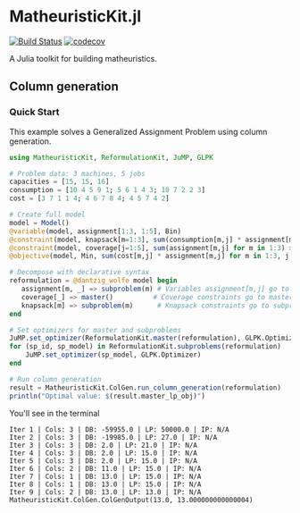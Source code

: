 # MatheuristicKit.jl

[![Build Status](https://github.com/nablarise/MatheuristicKit.jl/actions/workflows/test.yml/badge.svg?branch=main)](https://github.com/nablarise/MatheuristicKit.jl/actions/workflows/test.yml) [![codecov](https://codecov.io/gh/nablarise/MatheuristicKit.jl/branch/main/graph/badge.svg)](https://codecov.io/gh/nablarise/NablaMatheuristicKit.jl)

A Julia toolkit for building 
matheuristics.


## Column generation
### Quick Start

This example solves a Generalized Assignment Problem using column generation.

```julia
using MatheuristicKit, ReformulationKit, JuMP, GLPK

# Problem data: 3 machines, 5 jobs
capacities = [15, 15, 16]
consumption = [10 4 5 9 1; 5 6 1 4 3; 10 7 2 2 3]
cost = [3 7 1 1 4; 4 6 7 8 4; 4 5 7 4 2]

# Create full model
model = Model()
@variable(model, assignment[1:3, 1:5], Bin)
@constraint(model, knapsack[m=1:3], sum(consumption[m,j] * assignment[m,j] for j in 1:5) <= capacities[m])
@constraint(model, coverage[j=1:5], sum(assignment[m,j] for m in 1:3) >= 1)
@objective(model, Min, sum(cost[m,j] * assignment[m,j] for m in 1:3, j in 1:5))

# Decompose with declarative syntax
reformulation = @dantzig_wolfe model begin
   assignment[m, _] => subproblem(m) # Variables assignment[m,j] go to subproblem m
   coverage[_] => master()          # Coverage constraints go to master
   knapsack[m] => subproblem(m)      # Knapsack constraints go to subproblem m
end

# Set optimizers for master and subproblems
JuMP.set_optimizer(ReformulationKit.master(reformulation), GLPK.Optimizer)
for (sp_id, sp_model) in ReformulationKit.subproblems(reformulation)
    JuMP.set_optimizer(sp_model, GLPK.Optimizer)
end

# Run column generation
result = MatheuristicKit.ColGen.run_column_generation(reformulation)
println("Optimal value: $(result.master_lp_obj)")
```
You'll see in the terminal

```
Iter 1 | Cols: 3 | DB: -59955.0 | LP: 50000.0 | IP: N/A
Iter 2 | Cols: 3 | DB: -19985.0 | LP: 27.0 | IP: N/A
Iter 3 | Cols: 3 | DB: 2.0 | LP: 21.0 | IP: N/A
Iter 4 | Cols: 3 | DB: 2.0 | LP: 15.0 | IP: N/A
Iter 5 | Cols: 3 | DB: 2.0 | LP: 15.0 | IP: N/A
Iter 6 | Cols: 2 | DB: 11.0 | LP: 15.0 | IP: N/A
Iter 7 | Cols: 1 | DB: 13.0 | LP: 15.0 | IP: N/A
Iter 8 | Cols: 1 | DB: 13.0 | LP: 15.0 | IP: N/A
Iter 9 | Cols: 2 | DB: 13.0 | LP: 13.0 | IP: N/A
MatheuristicKit.ColGen.ColGenOutput(13.0, 13.000000000000004)
```

